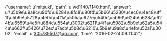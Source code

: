 {'username': u'mitsuki', 'path': u'wd1140/1140.html', 'answer': u'\u5b9e\u9a8c\u90fd\u6284\u8fd8\u80fd\u5b66\u5230\u4ec0\u4e48\uff1f\u5b9e\u5728\u4e0d\u4f1a\u505a\u627e\u540c\u5b66\u624b\u628a\u624b\u6559\u4e5f\u884c\u554a\u3002\u6211\u4f1a\u5982\u5b9e\u62a5\u544a\u662f\u5426\u72ec\u7acb\u5b8c\u6210\u5b9e\u9a8c\u4efb\u52a1\u3002', 'email': u'305789507@qq.com', 'time': '2016-02-24:09:11:42'}